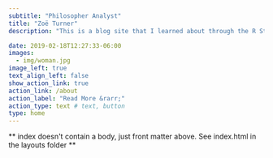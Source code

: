```yaml
---
subtitle: "Philosopher Analyst"
title: "Zoë Turner"
description: "This is a blog site that I learned about through the R Studio 2021 Diversity scholarship [workshop](https://iyo-rstudio-global.netlify.app/) with Alison Hill. Whilst I build this up my blogs can be found [here](https://lextuga007.github.io/PhilosopherAnalyst/). "

date: 2019-02-18T12:27:33-06:00
images:
  - img/woman.jpg
image_left: true
text_align_left: false
show_action_link: true
action_link: /about
action_label: "Read More &rarr;"
action_type: text # text, button
type: home
---
```


** index doesn't contain a body, just front matter above.
See index.html in the layouts folder **
